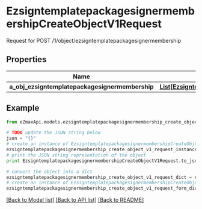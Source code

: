 # EzsigntemplatepackagesignermembershipCreateObjectV1Request

Request for POST /1/object/ezsigntemplatepackagesignermembership

## Properties
Name | Type | Description | Notes
------------ | ------------- | ------------- | -------------
**a_obj_ezsigntemplatepackagesignermembership** | [**List[EzsigntemplatepackagesignermembershipRequestCompound]**](EzsigntemplatepackagesignermembershipRequestCompound.md) |  | 

## Example

```python
from eZmaxApi.models.ezsigntemplatepackagesignermembership_create_object_v1_request import EzsigntemplatepackagesignermembershipCreateObjectV1Request

# TODO update the JSON string below
json = "{}"
# create an instance of EzsigntemplatepackagesignermembershipCreateObjectV1Request from a JSON string
ezsigntemplatepackagesignermembership_create_object_v1_request_instance = EzsigntemplatepackagesignermembershipCreateObjectV1Request.from_json(json)
# print the JSON string representation of the object
print EzsigntemplatepackagesignermembershipCreateObjectV1Request.to_json()

# convert the object into a dict
ezsigntemplatepackagesignermembership_create_object_v1_request_dict = ezsigntemplatepackagesignermembership_create_object_v1_request_instance.to_dict()
# create an instance of EzsigntemplatepackagesignermembershipCreateObjectV1Request from a dict
ezsigntemplatepackagesignermembership_create_object_v1_request_form_dict = ezsigntemplatepackagesignermembership_create_object_v1_request.from_dict(ezsigntemplatepackagesignermembership_create_object_v1_request_dict)
```
[[Back to Model list]](../README.md#documentation-for-models) [[Back to API list]](../README.md#documentation-for-api-endpoints) [[Back to README]](../README.md)


